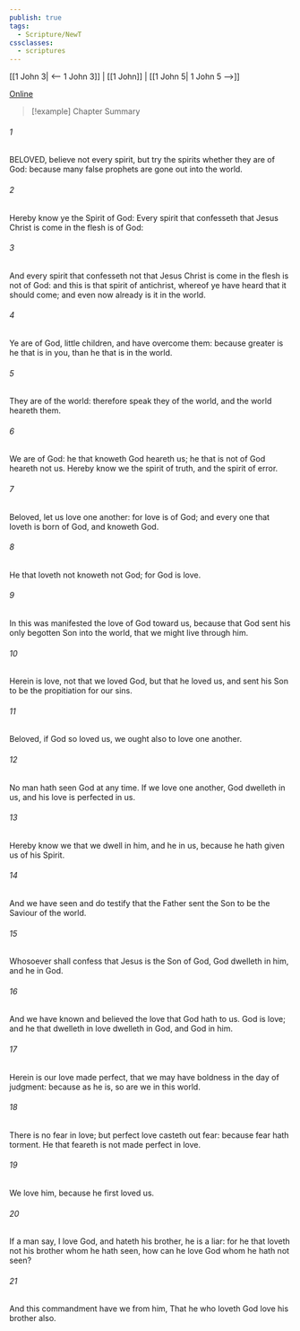 ```yaml
---
publish: true
tags:
  - Scripture/NewT
cssclasses:
  - scriptures
---
```

[[1 John 3| <-- 1 John 3]] | [[1 John]] | [[1 John 5| 1 John 5 -->]]

[Online](https://churchofjesuschrist.org/study/scriptures/nt/1-jn/4?lang=eng)

>[!example] Chapter Summary
>
###### 1
BELOVED, believe not every spirit, but try the spirits whether they are of God: because many false prophets are gone out into the world.
###### 2
Hereby know ye the Spirit of God: Every spirit that confesseth that Jesus Christ is come in the flesh is of God:
###### 3
And every spirit that confesseth not that Jesus Christ is come in the flesh is not of God: and this is that spirit of antichrist, whereof ye have heard that it should come; and even now already is it in the world.
###### 4
Ye are of God, little children, and have overcome them: because greater is he that is in you, than he that is in the world.
###### 5
They are of the world: therefore speak they of the world, and the world heareth them.
###### 6
We are of God: he that knoweth God heareth us; he that is not of God heareth not us. Hereby know we the spirit of truth, and the spirit of error.
###### 7
Beloved, let us love one another: for love is of God; and every one that loveth is born of God, and knoweth God.
###### 8
He that loveth not knoweth not God; for God is love.
###### 9
In this was manifested the love of God toward us, because that God sent his only begotten Son into the world, that we might live through him.
###### 10
Herein is love, not that we loved God, but that he loved us, and sent his Son to be the propitiation for our sins.
###### 11
Beloved, if God so loved us, we ought also to love one another.
###### 12
No man hath seen God at any time. If we love one another, God dwelleth in us, and his love is perfected in us.
###### 13
Hereby know we that we dwell in him, and he in us, because he hath given us of his Spirit.
###### 14
And we have seen and do testify that the Father sent the Son to be the Saviour of the world.
###### 15
Whosoever shall confess that Jesus is the Son of God, God dwelleth in him, and he in God.
###### 16
And we have known and believed the love that God hath to us. God is love; and he that dwelleth in love dwelleth in God, and God in him.
###### 17
Herein is our love made perfect, that we may have boldness in the day of judgment: because as he is, so are we in this world.
###### 18
There is no fear in love; but perfect love casteth out fear: because fear hath torment. He that feareth is not made perfect in love.
###### 19
We love him, because he first loved us.
###### 20
If a man say, I love God, and hateth his brother, he is a liar: for he that loveth not his brother whom he hath seen, how can he love God whom he hath not seen?
###### 21
And this commandment have we from him, That he who loveth God love his brother also.



